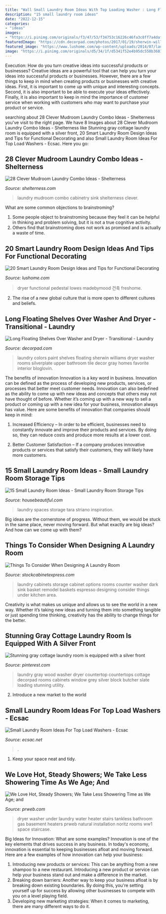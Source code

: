 ```yaml
---
title: "Wall Small Laundry Room Ideas With Top Loading Washer : Long Floating Shelves Over Washer And Dryer"
description: "15 small laundry room ideas"
date: "2022-12-15"
categories:
- "ideas"
images:
- "https://i.pinimg.com/originals/f3/47/53/f34753c16226c46fa3c8ff7a4daf1968.jpg"
featuredImage: "https://cdn.decorpad.com/photos/2017/01/19/sherwin-williams-silverplate.jpg"
featured_image: "https://www.lushome.com/wp-content/uploads/2014/07/laundry-room-design-decoration-ideas-1.jpg"
image: "https://i.pinimg.com/originals/d5/34/1f/d5341f52e4b95dc550b3601f873b4e7c.jpg"
---
```



Execution: How do you turn creative ideas into successful products or businesses?
Creative ideas are a powerful tool that can help you turn your ideas into successful products or businesses. However, there are a few things to keep in mind when creating products or businesses with creative ideas. First, it is important to come up with unique and interesting concepts. Second, it is also important to be able to execute your ideas effectively. Finally, it is also important to keep in mind the importance of customer service when working with customers who may want to purchase your product or service.

	

		
searching about 28 Clever Mudroom Laundry Combo Ideas - Shelterness you've visit to the right page. We have 8 Images about 28 Clever Mudroom Laundry Combo Ideas - Shelterness like Stunning gray cottage laundry room is equipped with a silver front, 20 Smart Laundry Room Design Ideas and Tips for Functional Decorating and also Small Laundry Room Ideas For Top Load Washers - Ecsac. Here you go:
		
    
## 28 Clever Mudroom Laundry Combo Ideas - Shelterness

<img loading=lazy src="https://i.shelterness.com/2016/06/13-big-mudroom-laundry-with-cabinetry-and-a-sink.jpg" onerror="this.onerror=null;this.src='https://tse3.mm.bing.net/th?id=OIP.Q4coVd6yOG5EzaX-VAwtIwHaK0&amp;pid=15.1';" alt="28 Clever Mudroom Laundry Combo Ideas - Shelterness">

_Source: shelterness.com_

>laundry mudroom combo cabinetry sink shelterness clever. 

	

What are some common objections to brainstroming?
1. Some people object to brainstroming because they feel it can be helpful in thinking and problem solving, but it is not a true cognitive activity.
2. Others find that brainstroming does not work as promised and is actually a waste of time.

    
## 20 Smart Laundry Room Design Ideas And Tips For Functional Decorating

<img loading=lazy src="https://www.lushome.com/wp-content/uploads/2014/07/laundry-room-design-decoration-ideas-1.jpg" onerror="this.onerror=null;this.src='https://tse2.mm.bing.net/th?id=OIP.mEYuRNBMV1sKdgCnwlguHgAAAA&amp;pid=15.1';" alt="20 Smart Laundry Room Design Ideas and Tips for Functional Decorating">

_Source: lushome.com_

>dryer functional pedestal lowes madebymood 건축 freshome. 

	

2. The rise of a new global culture that is more open to different cultures and beliefs. 

    
## Long Floating Shelves Over Washer And Dryer - Transitional - Laundry

<img loading=lazy src="https://cdn.decorpad.com/photos/2017/01/19/sherwin-williams-silverplate.jpg" onerror="this.onerror=null;this.src='https://tse1.mm.bing.net/th?id=OIP.gWBp5UjCh_ZaD99cjXa8HQHaE7&amp;pid=15.1';" alt="Long Floating Shelves Over Washer and Dryer - Transitional - Laundry">

_Source: decorpad.com_

>laundry colors paint shelves floating sherwin williams dryer washer rooms silverplate upper bathroom tile decor gray homes favorite interior bloglovin. 

	

The benefits of innovation
Innovation is a key word in business. Innovation can be defined as the process of developing new products, services, or processes that better meet customer needs. Innovation can also bedefined as the ability to come up with new ideas and concepts that others may not have thought of before. Whether it’s coming up with a new way to sell a product or coming up with a new idea for your business, innovation always has value. Here are some benefits of innovation that companies should keep in mind: 
1) Increased Efficiency – In order to be efficient, businesses need to constantly innovate and improve their products and services. By doing so, they can reduce costs and produce more results at a lower cost. 

2) Better Customer Satisfaction – If a company produces innovative products or services that satisfy their customers, they will likely have more customers.

    
## 15 Small Laundry Room Ideas - Small Laundry Room Storage Tips

<img loading=lazy src="https://hips.hearstapps.com/hmg-prod.s3.amazonaws.com/images/mint-laundry-room-1518203891.jpg?crop=1xw:0.9856262833675564xh;center,top&amp;resize=480:*" onerror="this.onerror=null;this.src='https://tse3.mm.bing.net/th?id=OIP.GBtLyK1m04CIPV0clHazpwHaLH&amp;pid=15.1';" alt="15 Small Laundry Room Ideas - Small Laundry Room Storage Tips">

_Source: housebeautiful.com_

>laundry spaces storage tara striano inspiration. 

	

Big ideas are the cornerstone of progress. Without them, we would be stuck in the same place, never moving forward. But what exactly are big ideas? And how can we come up with them?

    
## Things To Consider When Designing A Laundry Room

<img loading=lazy src="http://www.stockcabinetexpress.com/blog/wp-content/uploads/2016/09/LaundryPic_06-avanti-closets.jpg" onerror="this.onerror=null;this.src='https://tse4.mm.bing.net/th?id=OIP.TqDVpgWM_uytw_2qHSIVBgHaFx&amp;pid=15.1';" alt="Things To Consider When Designing A Laundry Room">

_Source: stockcabinetexpress.com_

>laundry cabinets storage cabinet options rooms counter washer dark sink basket remodel baskets espresso designing consider things under kitchen area. 

	

Creativity is what makes us unique and allows us to see the world in a new way. Whether it’s taking new ideas and turning them into something tangible or just spending time thinking, creativity has the ability to change things for the better.

    
## Stunning Gray Cottage Laundry Room Is Equipped With A Silver Front

<img loading=lazy src="https://i.pinimg.com/originals/f3/47/53/f34753c16226c46fa3c8ff7a4daf1968.jpg" onerror="this.onerror=null;this.src='https://tse4.mm.bing.net/th?id=OIP.LqroQUNoddg1b3VkcuizDAHaLH&amp;pid=15.1';" alt="Stunning gray cottage laundry room is equipped with a silver front">

_Source: pinterest.com_

>laundry gray wood washer dryer countertop countertops cottage decorpad rooms cabinets window grey silver block butcher slate loading stunning utility. 

	

2. Introduce a new market to the world 

    
## Small Laundry Room Ideas For Top Load Washers - Ecsac

<img loading=lazy src="https://i.pinimg.com/originals/d5/34/1f/d5341f52e4b95dc550b3601f873b4e7c.jpg" onerror="this.onerror=null;this.src='https://tse3.mm.bing.net/th?id=OIP.B-eOmEzMVKe8Fzz4Xwar0QHaFD&amp;pid=15.1';" alt="Small Laundry Room Ideas For Top Load Washers - Ecsac">

_Source: ecsac.net_

>. 

	

1. Keep your space neat and tidy.

    
## We Love Hot, Steady Showers; We Take Less Showering Time As We Age; And

<img loading=lazy src="http://ww1.prweb.com/prfiles/2012/10/11/10005820/Noritz-Tankless-Washer-Dryer-NCC199-DV.jpg" onerror="this.onerror=null;this.src='https://tse4.mm.bing.net/th?id=OIP.COP9Gwlmc7K1Vc-4ElBAZAHaFj&amp;pid=15.1';" alt="We Love Hot, Steady Showers; We Take Less Showering Time as We Age; and">

_Source: prweb.com_

>dryer washer under laundry water heater stairs tankless bathroom gas basement heaters prweb natural installation noritz rooms ww1 space staircase. 

	

Big Ideas for Innovation: What are some examples?
Innovation is one of the key elements that drives success in any business. In today's economy, innovation is essential to keeping businesses afloat and moving forward. Here are a few examples of how innovation can help your business: 
1. Introducing new products or services: This can be anything from a new shampoo to a new restaurant. Introducing a new product or service can help your business stand out and make a difference in the market. 
2. Breaking down barriers: Another way to keep your business afloat is by breaking down existing boundaries. By doing this, you're setting yourself up for success by allowing other businesses to compete with you on a level playing field. 
3. Developing new marketing strategies: When it comes to marketing, there are many different ways to do it.

